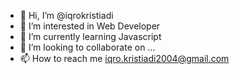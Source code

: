 - 👋 Hi, I’m @iqrokristiadi
- 👀 I’m interested in Web Developer
- 🌱 I’m currently learning Javascript
- 💞️ I’m looking to collaborate on ...
- 📫 How to reach me iqro.kristiadi2004@gmail.com

<!---
iqrokristiadi/iqrokristiadi is a ✨ special ✨ repository because its `README.md` (this file) appears on your GitHub profile.
You can click the Preview link to take a look at your changes.
--->

